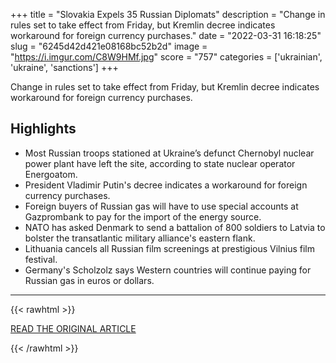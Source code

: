 +++
title = "Slovakia Expels 35 Russian Diplomats"
description = "Change in rules set to take effect from Friday, but Kremlin decree indicates workaround for foreign currency purchases."
date = "2022-03-31 16:18:25"
slug = "6245d42d421e08168bc52b2d"
image = "https://i.imgur.com/C8W9HMf.jpg"
score = "757"
categories = ['ukrainian', 'ukraine', 'sanctions']
+++

Change in rules set to take effect from Friday, but Kremlin decree indicates workaround for foreign currency purchases.

## Highlights

- Most Russian troops stationed at Ukraine’s defunct Chernobyl nuclear power plant have left the site, according to state nuclear operator Energoatom.
- President Vladimir Putin's decree indicates a workaround for foreign currency purchases.
- Foreign buyers of Russian gas will have to use special accounts at Gazprombank to pay for the import of the energy source.
- NATO has asked Denmark to send a battalion of 800 soldiers to Latvia to bolster the transatlantic military alliance's eastern flank.
- Lithuania cancels all Russian film screenings at prestigious Vilnius film festival.
- Germany's Scholzolz says Western countries will continue paying for Russian gas in euros or dollars.

---

{{< rawhtml >}}
  <p class="article-category">
    <a target="_blank" href="https://www.aljazeera.com/news/2022/3/30/russia-ukraine-putin-being-misled-by-advisers-us-says-liveblog">READ THE ORIGINAL ARTICLE</a>
  </p>
{{< /rawhtml >}}
